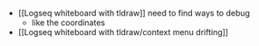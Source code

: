 - [[Logseq whiteboard with tldraw]] need to find ways to debug
	- like the coordinates
- [[Logseq whiteboard with tldraw/context menu drifting]]